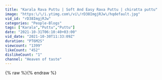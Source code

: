 ```yaml
---
title: "Karala Rava Puttu | Soft And Easy Rava Puttu | chiratta puttu"
image: "https:\/\/i.ytimg.com\/vi\/rD38ImgjRJw\/hqdefault.jpg"
vid_id: "rD38ImgjRJw"
categories: "People-Blogs"
tags: ["Karala","Puttu","Puttu"]
date: "2021-10-31T06:10:40+03:00"
vid_date: "2021-10-30T11:33:09Z"
duration: "PT6M2S"
viewcount: "1399"
likeCount: "452"
dislikeCount: "1"
channel: "Heaven of taste"
---
```

{% raw %}{% endraw %}
